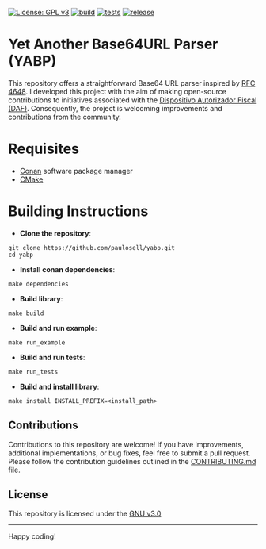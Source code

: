 [![License: GPL v3](https://img.shields.io/badge/license-GPLv3-blue.svg)](https://www.gnu.org/licenses/gpl-3.0)
[![build](https://github.com/paulosell/yabp/actions/workflows/build.yml/badge.svg)](https://github.com/paulosell/yabp/actions/workflows/build.yml)
[![tests](https://github.com/paulosell/yabp/actions/workflows/tests.yml/badge.svg)](https://github.com/paulosell/yabp/actions/workflows/tests.yml)
[![release](https://github.com/paulosell/yabp/actions/workflows/release.yml/badge.svg)](https://github.com/paulosell/yabp/actions/workflows/release.yml)

# Yet Another Base64URL Parser (YABP)

This repository offers a straightforward Base64 URL parser inspired by [RFC 4648](https://www.rfc-editor.org/rfc/rfc4648.html). I developed this project with the aim of making open-source contributions to initiatives associated with the [Dispositivo Autorizador Fiscal (DAF)](https://www.sef.sc.gov.br/servicos/servico/159). Consequently, the project is welcoming improvements and contributions from the community.

# Requisites

- [Conan](https://conan.io/) software package manager
- [CMake](https://cmake.org/)

# Building Instructions

- **Clone the repository**:
```shell
git clone https://github.com/paulosell/yabp.git
cd yabp
```

- **Install conan dependencies**:
```shell
make dependencies
```

- **Build library**:
```shell
make build
```

- **Build and run example**:
```shell
make run_example
```

- **Build and run tests**:
```shell
make run_tests
```

- **Build and install library**:
```shell
make install INSTALL_PREFIX=<install_path>
```

## Contributions
Contributions to this repository are welcome! If you have improvements, additional implementations, or bug fixes, feel free to submit a pull request. Please follow the contribution guidelines outlined in the [CONTRIBUTING.md](CONTRIBUTING.md) file.

## License
This repository is licensed under the [GNU v3.0](LICENSE)

----
Happy  coding!



